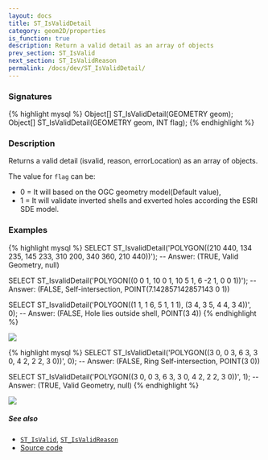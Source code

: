 ```yaml
---
layout: docs
title: ST_IsValidDetail
category: geom2D/properties
is_function: true
description: Return a valid detail as an array of objects
prev_section: ST_IsValid
next_section: ST_IsValidReason
permalink: /docs/dev/ST_IsValidDetail/
---
```


### Signatures

{% highlight mysql %}
Object[] ST_IsValidDetail(GEOMETRY geom);
Object[] ST_IsValidDetail(GEOMETRY geom, INT flag);
{% endhighlight %}

### Description
Returns a valid detail (isvalid, reason, errorLocation) as an array of objects.

The value for `flag` can be:
* 0 = It will based on the OGC geometry model(Default value),
* 1 = It will validate inverted shells and exverted holes according the ESRI SDE model.

### Examples

{% highlight mysql %}
SELECT ST_IsvalidDetail('POLYGON((210 440, 134 235, 145 233,
                                  310 200, 340 360, 210 440))');
-- Answer: (TRUE, Valid Geometry, null)

SELECT ST_IsvalidDetail('POLYGON((0 0 1, 10 0 1, 10 5 1, 6 -2 1,
                                  0 0 1))');
-- Answer: (FALSE, Self-intersection, POINT(7.142857142857143 0 1))

SELECT ST_IsvalidDetail('POLYGON((1 1, 1 6, 5 1, 1 1),
                                 (3 4, 3 5, 4 4, 3 4))', 0);
-- Answer: (FALSE, Hole lies outside shell, POINT(3 4))
{% endhighlight %}

<img class="displayed" src="../ST_IsValidDetail_1.png"/>

{% highlight mysql %}
SELECT ST_IsValidDetail('POLYGON((3 0, 0 3, 6 3, 3 0, 4 2, 2 2,
                                  3 0))', 0);
-- Answer: (FALSE, Ring Self-intersection, POINT(3 0))

SELECT ST_IsValidDetail('POLYGON((3 0, 0 3, 6 3, 3 0, 4 2, 2 2,
                                  3 0))', 1);
-- Answer: (TRUE, Valid Geometry, null)
{% endhighlight %}

<img class="displayed" src="../ST_IsValidDetail_2.png"/>

##### See also

* [`ST_IsValid`](../ST_IsValid), [`ST_IsValidReason`](../ST_IsValidReason)
* <a href="https://github.com/irstv/H2GIS/blob/847a47a2bd304a556434b89c2d31ab3ba547bcd0/h2spatial-ext/src/main/java/org/h2gis/h2spatialext/function/spatial/properties/ST_IsValidDetail.java" target="_blank">Source code</a>
